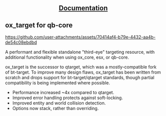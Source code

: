 <div align='center'><h2><a href='https://overextended.github.io/docs/ox_target/'>Documentation</a></h2></div>

## ox_target for qb-core

https://github.com/user-attachments/assets/70414af4-b79e-4432-aa4b-de54c08ebdbd

A performant and flexible standalone "third-eye" targeting resource, with additional functionality when using ox_core, esx, or qb-core.

ox_target is the successor to qtarget, which was a mostly-compatible fork of bt-target.
To improve many design flaws, ox_target has been written from scratch and drops support for bt-target/qtarget standards, though partial compatibility is being implemented where possible.

- Performance increased ~4x compared to qtarget.
- Improved error handling protects against soft-locking.
- Improved entity and world collision detection.
- Options now stack, rather than overriding.
